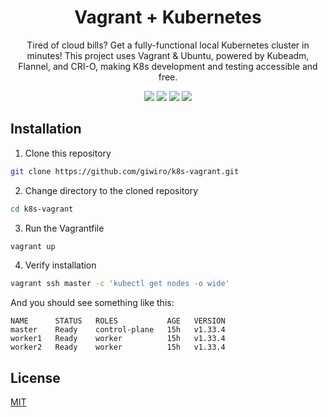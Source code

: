 <div align="center">
    <h1>Vagrant + Kubernetes</h1>
    <p>Tired of cloud bills? Get a fully-functional local Kubernetes cluster in minutes! This project uses Vagrant & Ubuntu, powered by Kubeadm, Flannel, and CRI-O, making K8s development and testing accessible and free.</p>
</div>

<p align="center">
    <a href="https://github.com/kubernetes/kubernetes" alt="Kubernetes"><img src="https://img.shields.io/github/v/release/kubernetes/kubernetes?filter=v1.33.4&label=kubernetes" /></a>
    <a href="https://github.com/flannel-io/flannel" alt="Flannel"><img src="https://img.shields.io/github/v/release/flannel-io/flannel?label=flannel" /></a>
    <a href="https://github.com/cri-o/cri-o" alt="Crio"><img src="https://img.shields.io/github/v/release/cri-o/cri-o?filter=v1.33.4&label=cri-o" /></a>
    <a href="https://github.com/giwiro/k8s-vagrant/blob/main/LICENSE" alt="MIT"><img src="https://img.shields.io/github/license/giwiro/k8s-vagrant" /></a>
</p>

<!---
[![Kubernetes GitHub Release][kubernetes-badge]][kubernetes-url]
[![Crio GitHub Release][crio-badge]][crio-url]
[![Flannel GitHub Release][flannel-badge]][flannel-url]
[![GitHub License][license-badge]][license-url]
-->

## Installation

1. Clone this repository

```bash
git clone https://github.com/giwiro/k8s-vagrant.git
```

2. Change directory to the cloned repository

```bash
cd k8s-vagrant
```

3. Run the Vagrantfile

```bash
vagrant up
```

4. Verify installation

```bash
vagrant ssh master -c 'kubectl get nodes -o wide'
```

And you should see something like this:

```
NAME      STATUS   ROLES           AGE   VERSION
master    Ready    control-plane   15h   v1.33.4
worker1   Ready    worker          15h   v1.33.4
worker2   Ready    worker          15h   v1.33.4
```

## License

[MIT](LICENSE)


[kubernetes-badge]: https://img.shields.io/github/v/release/kubernetes/kubernetes?filter=v1.33.4&label=kubernetes
[kubernetes-url]: https://github.com/kubernetes/kubernetes

[flannel-badge]: https://img.shields.io/github/v/release/flannel-io/flannel?label=flannel
[flannel-url]: https://github.com/flannel-io/flannel

[crio-badge]: https://img.shields.io/github/v/release/cri-o/cri-o?filter=v1.33.4&label=cri-o
[crio-url]: https://github.com/cri-o/cri-o

[license-badge]: https://img.shields.io/github/license/giwiro/k8s-vagrant
[license-url]: https://github.com/giwiro/k8s-vagrant/blob/main/LICENSE
